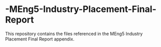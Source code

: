 # -MEng5-Industry-Placement-Final-Report
This repository contains the files referenced in the MEng5 Industry Placement Final Report appendix. 
